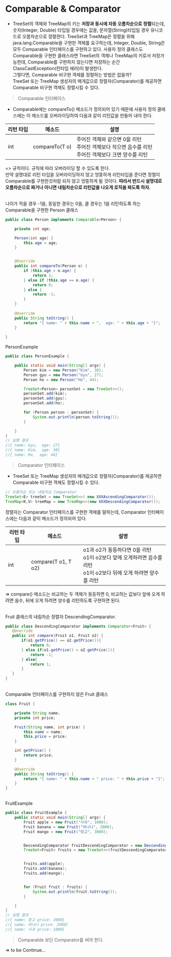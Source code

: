 # Comparable & Comparator

* TreeSet의 객체와 TreeMap의 키는 **저장과 동시에 자동 오름차순으로 정렬**되는데, 
숫자(Integer, Double) 타입일 경우에는 값을, 문자열(String)타입일 경우 유니코드로 오름차순으로 정렬한다.
TreeSet과 TreeMap은 정렬을 위해 java.lang.Comparable을 구현한 객체를 요구하는데, 
Integer, Double, String은 모두 Comparable 인터페이스를 구현하고 있다. 사용자 정의 클래스도 
Comparable을 구현한 클래스라면 TreeSet의 객체나 TreeMap의 키로서 저장가능한데, 
Comparable를 구현하지 않는다면 저장하는 순간 ClassCastException(런타임 에러)이 발생한다.
<br> 그렇다면, Comparable 비구현 객체를 정렬하는 방법은 없을까?  
TreeSet 또는 TreeMap 생성자의 매개값으로 정렬자(Comparator)를 제공하면 
Comparable 비구현 객체도 정렬시킬 수 있다. 


> Comparable 인터페이스 

* Comparable에는 compareTo() 메소드가 정의되어 있기 때문에 사용자 정의 클래스에는 이 메소드를 오버라이딩하여 다음과 같이 리턴값을 만들어 내야 한다. 
 
| 리턴 타입 |    메소드   |  설명                         |
|-----------|-------------|-------------------------------|
| int  | compareTo(T o) | 주어진 객체와 같으면 0을 리턴 <br>주어진 객체보다 작으면 음수를 리턴 <br> 주어진 객체보다 크면 양수를 리턴 | 

=> 규칙이다. 규칙에 따라 오버라이딩 할 수 있도록 한다.
<br>만약 설명대로 리턴 타입을 오버라이딩하지 않고 엉뚱하게 리턴타입을 준다면 정렬이 Comparable를 구현한것처럼 되지 않고
엉뚱하게 될 것이다. **따라서 반드시 설명대로 오름차순으로 짜거나 아니면 내림차순으로 리턴값을 나오게 로직을 짜도록 하자.**


<br>나이가 적을 경우 -1을,  동일한 경우는 0을, 클 경우는 1을 리턴하도록 하는 
<br>Comparable을 구현한 Person 클래스
```java
public class Person implements Comparable<Person> {

    private int age;

    Person(int age) {
        this.age = age;
    }


    @Override
    public int compareTo(Person o) {
        if (this.age > o.age) {
            return 1;
        } else if (this.age == o.age) {
            return 0;
        } else {
            return -1;
        }
    }
    
    @Override
    public String toString() {
        return "{ name: " + this.name + ",  age: " + this.age + "}";
    }
    
}
``` 

PersonExample
```java
public class PersonExample {

    public static void main(String[] args) {
        Person kim = new Person("Kim", 30);
        Person gyu = new Person("Gyu", 27);
        Person ho = new Person("Ho", 44);

        TreeSet<Person> personSet = new TreeSet<>();
        personSet.add(kim);
        personSet.add(gyu);
        personSet.add(ho);

        for (Person person : personSet) {
            System.out.println(person.toString());
        }

    }
}
// 실행 결과
//{ name: Gyu,  age: 27}
//{ name: Kim,  age: 30}
//{ name: Ho,  age: 44}
```

> Comparator 인터페이스

* TreeSet 또는 TreeMap 생성자의 매개값으로 정렬자(Comparator)를 
제공하면 Comparable 비구현 객체도 정렬시킬 수 있다.

```java
// 오름차순 또는 내림차순 Comparator
TreeSet<E> treeSet = new TreeSet<>( new XXXAscendingComparator());
TreeMap<K,V> treeMap = new TreeMap<>(new XXXDescendingComparator());
```
  
정렬자는 Comparator 인터페이스를 구현한 객체를 말하는데, 
Comparator 인터페이스에는 다음과 같이 메소드가 정의되어 있다. 

| 리턴 타입 | 메소드              | 설명                                         |
|-----------|---------------------|----------------------------------------------|
| int | compare(T o1, T o2)       | o1과 o2가 동등하다면 0을 리턴<br>o1이 o2보다 앞에 오게하려면 음수를 리턴<br>o1이 o2보다 뒤에 오게 하려면 양수를 리턴 | 

=> compare() 메소드는 비교하는 두 객체가 동등하면 0,
 비교하는 값보다 앞에 오게 하려면 음수, 
 뒤에 오게 하려면 양수를 리턴하도록 구현하면 된다. 
 
 <br>Fruit 클래스의 내림차순 정렬자 DescendingComparator.  
 ```java
public class DescendingComparator implements Comparator<Fruit> {
    @Override
    public int compare(Fruit o1, Fruit o2) {
        if(o1.getPrice() == o2.getPrice()){
            return 0;
        } else if(o1.getPrice() > o2.getPrice()){
            return -1;
        } else{
            return 1;
        }
    }
}
```

<br>Comparable 인터페이스를 구현하지 않은 Fruit 클래스
```java
class Fruit {

    private String name;
    private int price;

    Fruit(String name, int price) {
        this.name = name;
        this.price = price;
    }

    int getPrice() {
        return price;
    }

    @Override
    public String toString() {
        return "{ name: " + this.name + " price: " + this.price + "}";
    }
}
```

<br>FruitExample
```java
public class FruitExample {
    public static void main(String[] args) {
        Fruit apple = new Fruit("사과", 1000);
        Fruit banana = new Fruit("바나나", 2000);
        Fruit mango = new Fruit("망고", 3000);


        DescendingComparator fruitDescendingComparator = new DescendingComparator();
        TreeSet<Fruit> fruits = new TreeSet<>(fruitDescendingComparator);


        fruits.add(apple);
        fruits.add(banana);
        fruits.add(mango);


        for (Fruit fruit : fruits) {
            System.out.println(fruit.toString());
        }

    }
}
// 실행 결과 
//{ name: 망고 price: 3000}
//{ name: 바나나 price: 2000}
//{ name: 사과 price: 1000}
```



> Comparable 보단 Comparator를 써야 한다.

=> to be Continue... 